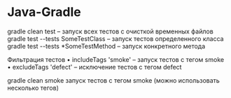 # Java-Gradle

gradle clean test – запуск всех тестов с очисткой временных файлов
gradle test --tests SomeTestClass – запуск тестов определенного класса
gradle test --tests *SomeTestMethod – запуск конкретного метода

Фильтрация тестов
• includeTags 'smoke' – запуск тестов с тегом smoke
• excludeTags 'defect' – исключение тестов с тегом defect

gradle clean smoke запуск тестов с тегом smoke (можно использовать несколько тегов)
